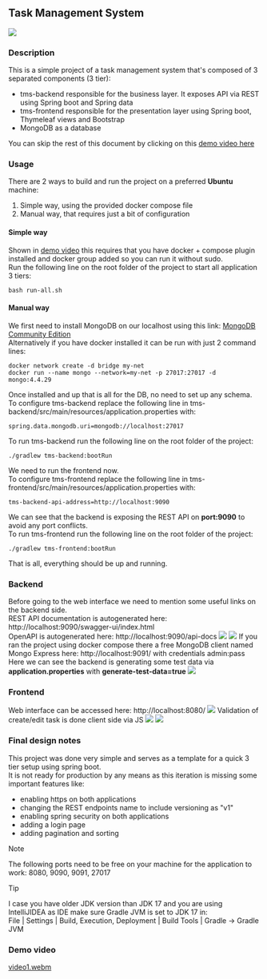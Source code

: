 Task Management System
--
![](assets/images/logo.png)

### Description
This is a simple project of a task management system that's composed of 3 separated components (3 tier):
* tms-backend responsible for the business layer. It exposes API via REST using Spring boot and Spring data
* tms-frontend responsible for the presentation layer using Spring boot, Thymeleaf views and Bootstrap
* MongoDB as a database

You can skip the rest of this document by clicking on this [demo video here](#demo-video) <br/>

### Usage
There are 2 ways to build and run the project on a preferred **Ubuntu** machine:
1. Simple way, using the provided docker compose file
2. Manual way, that requires just a bit of configuration

#### Simple way
Shown in [demo video](#demo-video) this requires that you have docker + compose plugin installed and docker group added so you can run it without sudo.<br/>
Run the following line on the root folder of the project to start all application 3 tiers:
````console
bash run-all.sh
````

#### Manual way
We first need to install MongoDB on our localhost using this link:
<a href="https://www.mongodb.com/docs/manual/tutorial/install-mongodb-on-ubuntu/">MongoDB Community Edition</a><br/>
Alternatively if you have docker installed it can be run with just 2 command lines:
````console
docker network create -d bridge my-net
docker run --name mongo --network=my-net -p 27017:27017 -d mongo:4.4.29
````
Once installed and up that is all for the DB, no need to set up any schema.<br/>
To configure tms-backend replace the following line in tms-backend/src/main/resources/application.properties with:
````properties
spring.data.mongodb.uri=mongodb://localhost:27017
````
To run tms-backend run the following line on the root folder of the project:
````console
./gradlew tms-backend:bootRun
````
We need to run the frontend now.<br/>
To configure tms-frontend replace the following line in tms-frontend/src/main/resources/application.properties with:
````properties
tms-backend-api-address=http://localhost:9090
````
We can see that the backend is exposing the REST API on **port:9090** to avoid any port conflicts.<br/>
To run tms-frontend run the following line on the root folder of the project:
````console
./gradlew tms-frontend:bootRun
````
That is all, everything should be up and running.


### Backend
Before going to the web interface we need to mention some useful links on the backend side.<br/>
REST API documentation is autogenerated here: http://localhost:9090/swagger-ui/index.html <br/>
OpenAPI is autogenerated here: http://localhost:9090/api-docs
![](assets/images/screen1.png)
![](assets/images/screen2.png)
If you ran the project using docker compose there a free MongoDB client named Mongo Express here: http://localhost:9091/ with credentials admin:pass<br/>
Here we can see the backend is generating some test data via **application.properties** with **generate-test-data=true**
![](assets/images/screen3.png)


### Frontend
Web interface can be accessed here: http://localhost:8080/
![](assets/images/screen4.png)
Validation of create/edit task is done client side via JS
![](assets/images/screen5.png)
![](assets/images/screen6.png)

### Final design notes
This project was done very simple and serves as a template for a quick 3 tier setup using spring boot.<br/>
It is not ready for production by any means as this iteration is missing some important features like:
* enabling https on both applications
* changing the REST endpoints name to include versioning as "v1"
* enabling spring security on both applications
* adding a login page
* adding pagination and sorting

> [!NOTE]
> The following ports need to be free on your machine for the application to work:
> 8080, 9090, 9091, 27017

> [!TIP]
> I case you have older JDK version than JDK 17 and you are using IntelliJIDEA as IDE make sure Gradle JVM is set to JDK 17 in:<br/>
> File | Settings | Build, Execution, Deployment | Build Tools | Gradle  -> Gradle JVM


### Demo video
[video1.webm](https://github.com/user-attachments/assets/d7b2acc1-3007-4aa9-b20f-ddf4491d7574)


